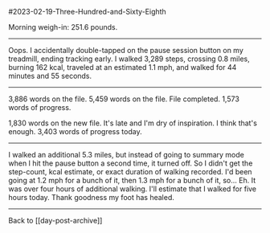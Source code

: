 #2023-02-19-Three-Hundred-and-Sixty-Eighth

Morning weigh-in:  251.6 pounds.

---
Oops.  I accidentally double-tapped on the pause session button on my treadmill, ending tracking early.  I walked 3,289 steps, crossing 0.8 miles, burning 162 kcal, traveled at an estimated 1.1 mph, and walked for 44 minutes and 55 seconds.

---
3,886 words on the file.  5,459 words on the file.  File completed.  1,573 words of progress.

1,830 words on the new file.  It's late and I'm dry of inspiration.  I think that's enough.  3,403 words of progress today.

---
I walked an additional 5.3 miles, but instead of going to summary mode when I hit the pause button a second time, it turned off.  So I didn't get the step-count, kcal estimate, or exact duration of walking recorded.  I'd been going at 1.2 mph for a bunch of it, then 1.3 mph for a bunch of it, so...  Eh.  It was over four hours of additional walking.  I'll estimate that I walked for five hours today.  Thank goodness my foot has healed.

---
Back to [[day-post-archive]]
